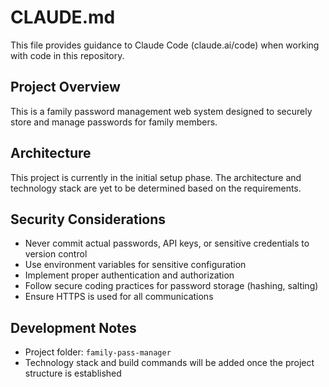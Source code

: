 # CLAUDE.md

This file provides guidance to Claude Code (claude.ai/code) when working with code in this repository.

## Project Overview

This is a family password management web system designed to securely store and manage passwords for family members.

## Architecture

This project is currently in the initial setup phase. The architecture and technology stack are yet to be determined based on the requirements.

## Security Considerations

- Never commit actual passwords, API keys, or sensitive credentials to version control
- Use environment variables for sensitive configuration
- Implement proper authentication and authorization
- Follow secure coding practices for password storage (hashing, salting)
- Ensure HTTPS is used for all communications

## Development Notes

- Project folder: `family-pass-manager`
- Technology stack and build commands will be added once the project structure is established